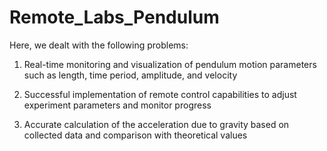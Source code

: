 # Remote_Labs_Pendulum
Here, we dealt with the following problems:
1) Real-time monitoring and visualization of pendulum
motion parameters such as length, time period,
amplitude, and velocity

2) Successful implementation of remote control capabilities
to adjust experiment parameters and monitor progress

3) Accurate calculation of the acceleration due to gravity
based on collected data and comparison with theoretical
values
